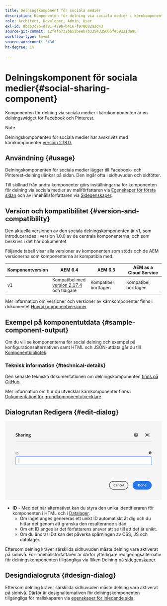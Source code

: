 ```yaml
---
title: Delningskomponent för sociala medier
description: Komponenten för delning via sociala medier i kärnkomponenten är en delningswidget för Facebook och Pinterest.
role: Architect, Developer, Admin, User
exl-id: 8bd53c76-da91-479b-b416-f978682a3d43
source-git-commit: 12fef6732ba53beeb7b3354335005f459321da96
workflow-type: tm+mt
source-wordcount: '436'
ht-degree: 1%

---
```


# Delningskomponent för sociala medier{#social-sharing-component}

Komponenten för delning via sociala medier i kärnkomponenten är en delningswidget för Facebook och Pinterest.

>[!NOTE]
>
>Delningskomponenten för sociala medier har avskrivits med kärnkomponenter [version 2.18.0.](/help/versions.md)

## Användning {#usage}

Delningskomponenten för sociala medier lägger till Facebook- och Pinterest-delningslänkar på sidan. Den ingår ofta i sidhuvuden och sidfötter.

Till skillnad från andra komponenter görs inställningarna för komponenten för delning via sociala medier av mallförfattaren via [Egenskaper för första sidan](https://experienceleague.adobe.com/docs/experience-manager-cloud-service/sites/authoring/features/templates.html) och av innehållsförfattaren via [Sidegenskaper](https://experienceleague.adobe.com/docs/experience-manager-cloud-service/sites/authoring/fundamentals/page-properties.html).

## Version och kompatibilitet {#version-and-compatibility}

Den aktuella versionen av den sociala delningskomponenten är v1, som introducerades i version 1.0.0 av de centrala komponenterna, och som beskrivs i det här dokumentet.

Följande tabell visar alla versioner av komponenten som stöds och de AEM versionerna som komponenterna är kompatibla med.

| Komponentversion | AEM 6.4 | AEM 6.5 | AEM as a Cloud Service |
|--- |--- |--- |---|
| v1 | Kompatibel med<br>[version 2.17.4](/help/versions.md) och tidigare | Kompatibel, borttagen | Kompatibel, borttagen |

Mer information om versioner och versioner av kärnkomponenter finns i dokumentet [Huvudkomponentversioner](/help/versions.md).

## Exempel på komponentutdata {#sample-component-output}

Om du vill se komponenterna för social delning och exempel på konfigurationsalternativen samt HTML och JSON-utdata går du till [Komponentbibliotek](https://adobe.com/go/aem_cmp_library_sharing).

### Teknisk information {#technical-details}

Den senaste tekniska dokumentationen om delningskomponenten [finns på GitHub](https://adobe.com/go/aem_cmp_tech_sharing_v1).

Mer information om hur du utvecklar kärnkomponenter finns i [Dokumentation för grundkomponentutvecklare](/help/developing/overview.md).

## Dialogrutan Redigera {#edit-dialog}

![Redigeringsdialogrutan för delningskomponenten](/help/assets/sharing-edit.png)

* **ID** - Med det här alternativet kan du styra den unika identifieraren för komponenten i HTML och i [Datalager](/help/developing/data-layer/overview.md).
   * Om inget anges genereras ett unikt ID automatiskt åt dig och du hittar det genom att granska den resulterande sidan.
   * Om ett ID anges är det författarens ansvar att se till att det är unikt.
   * Om du ändrar ID:t kan det påverka spårningen av CSS, JS och datalager.

Eftersom delning kräver särskilda sidhuvuden måste delning vara aktiverat på sidnivå. För innehållsförfattaren är därför ytterligare redigeringsalternativ för delningskomponenten tillgängliga via fliken Delning på [sidegenskaper](https://experienceleague.adobe.com/docs/experience-manager-cloud-service/sites/authoring/fundamentals/page-properties.html).

## Designdialogruta {#design-dialog}

Eftersom delning kräver särskilda sidhuvuden måste delning vara aktiverat på sidnivå. Därför är designalternativen för delningskomponenten tillgängliga för mallskaparen via [egenskaper för inledande sida](https://experienceleague.adobe.com/docs/experience-manager-cloud-service/sites/authoring/features/templates.html).
